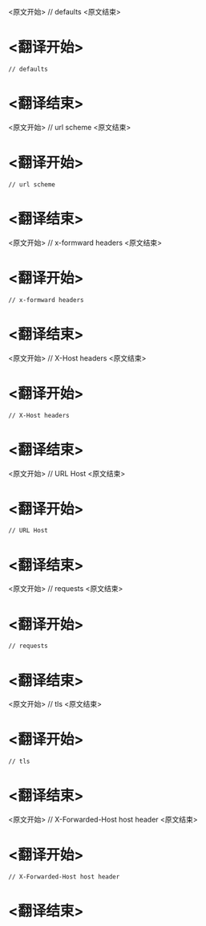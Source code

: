 
<原文开始>
	// defaults
<原文结束>

# <翻译开始>
	// defaults
# <翻译结束>


<原文开始>
	// url scheme
<原文结束>

# <翻译开始>
	// url scheme
# <翻译结束>


<原文开始>
	// x-formward headers
<原文结束>

# <翻译开始>
	// x-formward headers
# <翻译结束>


<原文开始>
	// X-Host headers
<原文结束>

# <翻译开始>
	// X-Host headers
# <翻译结束>


<原文开始>
	// URL Host
<原文结束>

# <翻译开始>
	// URL Host
# <翻译结束>


<原文开始>
	// requests
<原文结束>

# <翻译开始>
	// requests
# <翻译结束>


<原文开始>
	// tls
<原文结束>

# <翻译开始>
	// tls
# <翻译结束>


<原文开始>
	// X-Forwarded-Host host header
<原文结束>

# <翻译开始>
	// X-Forwarded-Host host header
# <翻译结束>

